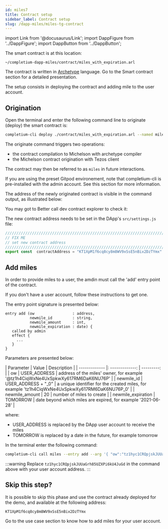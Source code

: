 ```yaml
---
id: miles7
title: Contract setup
sidebar_label: Contract setup
slug: /dapp-miles/miles-tg-contract
---
```


import Link from '@docusaurus/Link';
import DappFigure from '../DappFigure';
import DappButton from '../DappButton';

The smart contract is at this location:

`~/completium-dapp-miles/contract/miles_with_expiration.arl`

The contract is written in <a href='https://archetype-lang.org/'>Archetype</a> language. Go to the Smart contract section for a detailed presentation.

The setup consists in deploying the contract and adding mile to the user account.

## Origination

Open the <Link to="/docs/dapp-tools/gitpod#open-terminal">terminal</Link> and enter the following command line to originate (deploy) the smart contract is:

```bash
completium-cli deploy ./contract/miles_with_expiration.arl --named miles --parameters '{ "admin" : "tz1h4CiqWxNe4UxSpkwXy617RM6DaK6NU76P" }'
```

The <Link to="/docs/cli/contract#deploy--originate">originate command</Link> triggers two operations:
* the contract compilation to Michelson with archetype compiler
* the Michelson contract origination with Tezos client

The contract may then be referred to as `miles` in future interactions.

If you are using the preset <Link to="/docs/dapp-tools/gitpod">Gitpod</Link> environement, note that <Link to="/docs/cli">completium-cli</Link> is pre-installed with the <Link to="/docs/dapp-tools/faucet#admin-account">admin</Link> account. See this section for more information.

The address of the newly originated contract is visible in the command output, as illustrated below:

<DappFigure img="miles-newcontract.png"/>

You may got to <Link to="/docs/dapp-tools/bcd">Better call dev</Link> contract explorer to check it:

<DappButton url="https://better-call.dev/" txt="go to better call dev"/>

The new contract address needs to be set in the DApp's `src/settings.js` file:

```js
/////////////////////////////////////////////////////////////////////////////
// FIX ME
// set new contract address
/////////////////////////////////////////////////////////////////////////////
export const  contractAddress = "KT1XpM1f6cq8cy8m8WV9xSsE5nBix2DzTYmx"
```


## Add miles

In order to provide miles to a user, the amdin must call the 'add' entry point of the contract.

If you don't have a user account, follow these <Link to="/docs/dapp-tools/faucet#create-test-account">instructions</Link> to get one.

The entry point signature is presented below:

```archetype
entry add (ow                 : address,
           newmile_id         : string,
           newmile_amount     : int,
           newmile_expiration : date) {
   called by admin
   effect {
     ...
   }
}
```

Parameters are presented below:

| Parameter | Value | Description |
| ------------- |: -------------: | ---------: |
| ow | USER_ADDRESS |  address of the miles' owner, for example '@tz1h4CiqWxNe4UxSpkwXy617RM6DaK6NU76P' |
| newmile_id       | USER_ADDRESS + "_0" | a unique identifier for the created miles, for example 'tz1h4CiqWxNe4UxSpkwXy617RM6DaK6NU76P_0'  |
| newmile_amount   | 20 | number of miles to create  |
| newmile_expiration | TOMORROW | date beyond which miles are expired, for example '2021-06-28' |

where:
* USER_ADDRESS is replaced by the DApp user account to receive the miles
* TOMORROW is replaced by a date in the future, for example tomorrow

In the <Link to="/docs/dapp-tools/gitpod#open-terminal">terminal</Link> enter the following command:

```bash
completium-cli call miles --entry add --arg '{ "ow":"tz1hyc1CRQpjskJUUaGrh85UZXPi6kU4JuGd", "newmile_id":"id1", "newmile_expiration":"2022-12-25"  }'
```

:::warning
Replace `tz1hyc1CRQpjskJUUaGrh85UZXPi6kU4JuGd` in the command above with your user account address.
:::

## Skip this step?

It is possible to skip this phase and use the contract already deployed for the demo, and available at the following address:

```
KT1XpM1f6cq8cy8m8WV9xSsE5nBix2DzTYmx
```

<DappButton url="https://better-call.dev/ithacanet/KT1XpM1f6cq8cy8m8WV9xSsE5nBix2DzTYmx/operations" txt="open in better call dev"/>

Go to the <Link to="/docs/dapp-miles/create-miles#miles-creation-transaction">use case</Link> section to know how to add miles for your user account.

